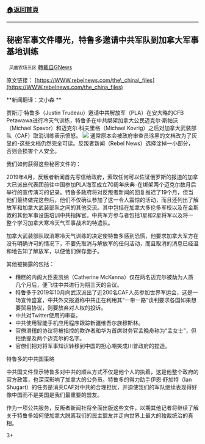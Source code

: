 ###  [:house:返回首頁](https://github.com/ourhimalayas/txt)
---

## 秘密军事文件曝光，特鲁多邀请中共军队到加拿大军事基地训练
` 凤凰农场三区` [轉載自GNews](https://gnews.org/zh-hans/637845/)

原文链接：
[https://WWW.rebelnews.com/the\_china\_files](https://WWW.rebelnews.com/the_china_files)

**新闻翻译：文小森 **

贾斯汀·特鲁多（Justin Trudeau）邀请中共解放军（PLA）在安大略的CFB Petawawa进行冷天气训练，特鲁多在中共绑架加拿大公民迈克尔·斯帕沃（Michael Spavor）和迈克尔·科夫里格（Michael Kovrig）之后对加拿大武装部队（CAF）取消训练表示愤怒。
![]()![](https://gnews-media-offload.s3.amazonaws.com/wp-content/uploads/2020/12/11030719/image0-51.jpg)
通常原本会被政府审查员涂黑的文档改为了灰显的-这些文档仍然完全可读。反叛者新闻（Rebel News）选择涂掉一小部分，否则会损害个人安全。

我们如何获得这些秘密文件的：

2019年4月，反叛者新闻首先写信给政府，索取任何可以佐证俄罗斯的报道的加拿大已派出代表团前往中国参加PLA海军成立70周年庆典-在绑架两个迈克尔数月后举行的宣传演习的记录。特鲁多政府将对反叛者新闻的回复推迟了19个月，但当他们最终做完这些后，他们不仅确认参加了这一令人震惊的活动，而且还列出了解放军和加拿大武装部队之间的其他交流。其中包括在加拿大多伦多军校以及在金斯敦的其他军事设施培训中共指挥官。中共军方参与者包括1星和2星将军以及将一整个学习加拿大寒冷天气军事战术的特遣队。

加拿大武装部队取消寒冷天气训练的决定使特鲁多感到恐慌，他要求加拿大军方在没有明确许可的情况下，不要先取消与解放军的任何活动，而且取消的消息已经温和地告知了解放军，以便他们保存面子。

其他被揭露的包括：

- 糟糕的内阁大臣麦凯纳（Catherine McKenna）仅在两名迈克尔被劫为人质几个月后，便飞往中共进行为期三天的会议。
- 特鲁多于2019年10月向武汉派出了近200名CAF人员参加世界军运会，这是一场宣传盛宴，中共外交报道称中共正在利用其“一带一路”谈判要求各国如果想要贸易协议，则要放弃对人权的投诉。
- 中共对Twitter使用的审查。
- 中共使用智能手机应用程序跟踪新疆维吾尔族穆斯林。
- 官僚滑稽的协议将被指控的欺诈者和华为首席财务官孟晚舟称为“孟女士”，但拒绝提及两个迈克尔的名字。
- 官僚们把对将军事知识转移到中国的担心嘲笑成川普政府的捏造。


特鲁多的中共国策略

中共国文件显示特鲁多对中共的顺从方式不仅是他个人的执着，这是他整个政府的官方政策，也深深影响了加拿大的公务员。特鲁多的得力助手伊恩·舒加特（Ian Shugart）的任务是消灭CAF对中共的合理担忧，并迫使我们的军队继续表现得好像中国而不是美国是我们最重要的盟友。

作为一项公共服务，反叛者新闻社将全面出版这些文件，以期其他记者将继续了解关于特鲁多如何使加拿大脱离我们的民主盟友并走向世界上最大的独裁统治的真相。

3+
